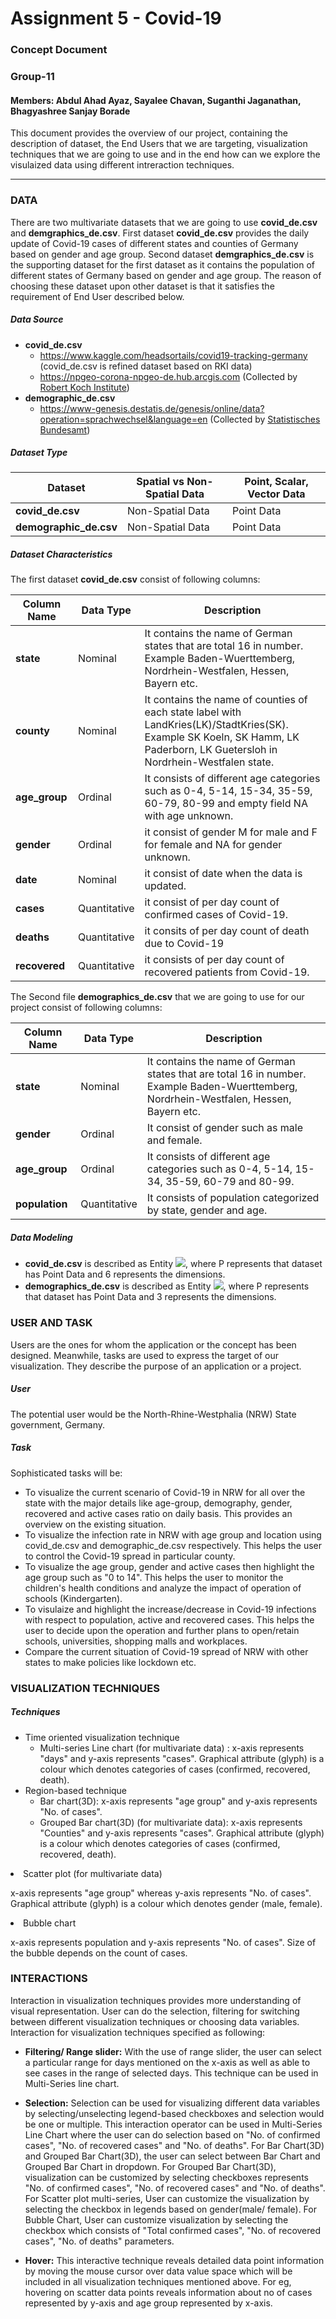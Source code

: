 # Assignment 5 - Covid-19

### Concept Document

### Group-11

#### Members: Abdul Ahad Ayaz, Sayalee Chavan, Suganthi Jaganathan, Bhagyashree Sanjay Borade

This document provides the overview of our project, containing the description of dataset, the End Users that we are targeting, visualization techniques that we are going to use and in the end how can we explore the visulaized data using different intreraction techniques. 

------

### DATA

There are two multivariate datasets that we are going to use **covid_de.csv** and **demgraphics_de.csv**. First dataset **covid_de.csv** provides the daily update of Covid-19 cases of different states and counties of Germany based on gender and age group. Second dataset **demgraphics_de.csv** is the supporting dataset for the first dataset as it contains the population of different states of Germany based on gender and age group. The reason of choosing these dataset upon other dataset is that it satisfies the requirement of End User described below.

##### Data Source

- **covid_de.csv**
  - https://www.kaggle.com/headsortails/covid19-tracking-germany (covid_de.csv is refined dataset based on RKI data)
  - https://npgeo-corona-npgeo-de.hub.arcgis.com (Collected by [Robert Koch Institute](https://www.rki.de/EN/Home/homepage_node.html))
- **demographic_de.csv**
  - https://www-genesis.destatis.de/genesis/online/data?operation=sprachwechsel&language=en (Collected by [Statistisches Bundesamt](https://www.destatis.de/EN/Home/_node.html))

##### Dataset Type

| Dataset                | Spatial vs Non-Spatial Data | Point, Scalar, Vector Data |
| ---------------------- | --------------------------- | -------------------------- |
| **covid_de.csv**       | Non-Spatial Data            | Point Data                 |
| **demographic_de.csv** | Non-Spatial Data            | Point Data                 |

##### Dataset Characteristics

The first dataset **covid_de.csv** consist of following columns:

| Column Name   | Data    Type | Description                                                  |
| ------------- | ------------ | ------------------------------------------------------------ |
| **state**     | Nominal      | It contains the name of German states that are total 16 in number. Example Baden-Wuerttemberg, Nordrhein-Westfalen, Hessen, Bayern etc. |
| **county**    | Nominal      | It contains the name of counties of each state label with LandKries(LK)/StadtKries(SK). Example SK Koeln, SK Hamm, LK Paderborn, LK Guetersloh in Nordrhein-Westfalen state. |
| **age_group** | Ordinal      | It consists of different age categories such as 0-4, 5-14, 15-34, 35-59, 60-79, 80-99 and empty field NA with age unknown. |
| **gender**    | Ordinal      | it consist of gender M for male and F for female and NA for gender unknown. |
| **date**      | Nominal      | it consist of date when the data is updated.                 |
| **cases**     | Quantitative | it consist of per day count of confirmed cases of Covid-19.  |
| **deaths**    | Quantitative | it consits of per day count of death due to Covid-19         |
| **recovered** | Quantitative | it consists of per day count of recovered patients from Covid-19. |

The Second file **demographics_de.csv** that we are going to use for our project consist of following columns: 

| Column Name    | Data Type    | Description                                                  |
| -------------- | ------------ | ------------------------------------------------------------ |
| **state**      | Nominal      | It contains the name of German states that are total 16 in number. Example Baden-Wuerttemberg, Nordrhein-Westfalen, Hessen, Bayern etc. |
| **gender**     | Ordinal      | It consist of gender such as male and female.                |
| **age_group**  | Ordinal      | It consists of different age categories such as 0-4, 5-14, 15-34, 35-59, 60-79 and 80-99. |
| **population** | Quantitative | It consists of population categorized by state, gender and age. |

##### Data Modeling

- **covid_de.csv** is described as Entity <img src="https://render.githubusercontent.com/render/math?math=E_6^P">, where P represents that dataset has Point Data and 6 represents the dimensions.
- **demographics_de.csv** is described as Entity <img src="https://render.githubusercontent.com/render/math?math=E_3^P">, where P represents that dataset has Point Data and 3 represents the dimensions.



### USER AND TASK
Users are the ones for whom the application or the concept has been designed. Meanwhile, tasks are used to express the target of our visualization. They describe the purpose of an application or a project.
##### User

The potential user would be the North-Rhine-Westphalia (NRW) State government, Germany.

##### Task

Sophisticated tasks will be:

- To visualize the current scenario of Covid-19 in NRW for all over the state with the major details like age-group, demography, gender, recovered and active cases ratio on daily basis. This provides an overview on the existing situation.
- To visualize the infection rate in NRW with age group and location using covid_de.csv and demographic_de.csv respectively. This helps the user to control the Covid-19 spread in particular county.
- To visualize the age group, gender and active cases then highlight the age group such as "0 to 14". This helps the user to monitor the children's health conditions and analyze the impact of operation of schools (Kindergarten).
- To visulaize and highlight the increase/decrease in Covid-19 infections with respect to population, active and recovered cases. This helps the user to decide upon the operation and further plans to open/retain schools, universities, shopping malls and workplaces.
- Compare the current situation of Covid-19 spread of NRW with other states to make policies like lockdown etc.



### VISUALIZATION TECHNIQUES

##### Techniques

- Time oriented visualization technique
  - Multi-series Line chart (for multivariate data) : x-axis represents "days" and y-axis represents "cases". Graphical attribute (glyph) is a colour which denotes categories of cases (confirmed, recovered, death).
- Region-based technique
  - Bar chart(3D): x-axis represents "age group" and y-axis represents "No. of cases".
  - Grouped Bar chart(3D) (for multivariate data): x-axis represents "Counties" and y-axis represents "cases". Graphical attribute (glyph) is a colour which denotes categories of cases (confirmed, recovered, death).

<li> Scatter plot (for multivariate data)</li>


 x-axis represents "age group" whereas y-axis represents "No. of cases".  Graphical attribute (glyph) is a colour which denotes gender (male, female).

<li> Bubble chart</li>


 x-axis represents population and y-axis represents "No. of cases". Size of the bubble depends on the count of cases.
</ol>

### INTERACTIONS

Interaction in visualization techniques provides more understanding of visual representation. User can do the selection, filtering for switching between different visualization techniques or choosing data variables. Interaction for visualization techniques specified as following:

-  **Filtering/ Range slider:** With the use of range slider, the user can select a particular range for days mentioned on the x-axis as well as able to see cases in the range of selected days. This technique can be used in Multi-Series line chart.
   
-  **Selection:** Selection can be used for visualizing different data variables by selecting/unselecting legend-based checkboxes and selection would be one or multiple. This interaction operator can be used in Multi-Series Line Chart where the user can do selection based on "No. of confirmed cases", "No. of recovered cases" and "No. of deaths". For Bar Chart(3D) and Grouped Bar Chart(3D), the user can select between Bar Chart and Grouped Bar Chart in dropdown. For Grouped Bar Chart(3D), visualization can be customized by selecting checkboxes represents "No. of confirmed cases", "No. of recovered cases" and "No. of deaths".  For Scatter plot multi-series, User can customize the visualization by selecting the checkbox in legends based on gender(male/ female). For Bubble Chart, User can customize visualization by selecting the checkbox which consists of "Total confirmed cases", "No. of recovered cases", "No. of deaths" parameters.
   
- **Hover:** This interactive technique reveals detailed data point information by moving the mouse cursor over data value space which will be included in all visualization techniques mentioned above. For eg, hovering on scatter data points reveals information about no of cases represented by y-axis and age group represented by x-axis.
  


